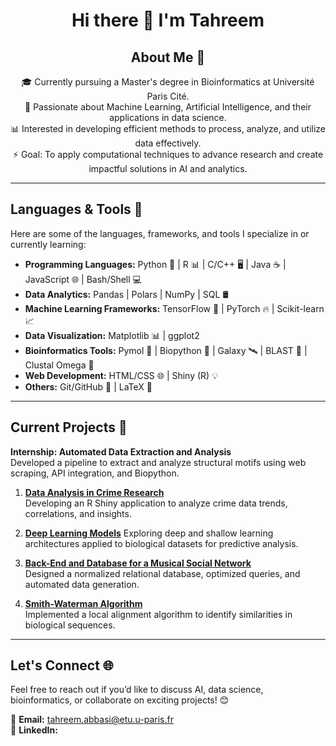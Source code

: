<div align="center">

# Hi there 👋 I'm Tahreem 

## About Me 🌟

🎓 Currently pursuing a Master's degree in Bioinformatics at Université Paris Cité. <br>
🌱 Passionate about Machine Learning, Artificial Intelligence, and their applications in data science. <br>
📊 Interested in developing efficient methods to process, analyze, and utilize data effectively. <br>
⚡ Goal: To apply computational techniques to advance research and create impactful solutions in AI and analytics. <br>

</div>

---

## Languages & Tools 🚀

Here are some of the languages, frameworks, and tools I specialize in or currently learning:

- **Programming Languages:** Python 🐍 | R 📊 | C/C++ 🖥️ | Java ☕ | JavaScript 🌐 | Bash/Shell 💻  
- **Data Analytics:** Pandas | Polars | NumPy | SQL 🛢️
- **Machine Learning Frameworks:** TensorFlow 🧠 | PyTorch 🔥 | Scikit-learn 📈  
- **Data Visualization:** Matplotlib 📊 | ggplot2  
- **Bioinformatics Tools:** Pymol 🔬 | Biopython 🧬 | Galaxy 🛰️ | BLAST 🧪 | Clustal Omega 🔗 
- **Web Development:** HTML/CSS 🌐 | Shiny (R) 💡  
- **Others:** Git/GitHub 🌱 | LaTeX 📝 

---

## Current Projects 🔭

**Internship: Automated Data Extraction and Analysis**  
   Developed a pipeline to extract and analyze structural motifs using web scraping, API integration, and Biopython.
   
1. **[Data Analysis in Crime Research](https://github.com/a-Tahreem/Crime-Data-Insights)**  
   Developing an R Shiny application to analyze crime data trends, correlations, and insights.

2. **[Deep Learning Models](https://github.com/a-Tahreem/Neural-Networks)** 
   Exploring deep and shallow learning architectures applied to biological datasets for predictive analysis.

4. **[Back-End and Database for a Musical Social Network](https://github.com/a-Tahreem/Tune-Pulse)**   
   Designed a normalized relational database, optimized queries, and automated data generation.

5. **[Smith-Waterman Algorithm](https://github.com/a-Tahreem/Smith-Waterman)**   
   Implemented a local alignment algorithm to identify similarities in biological sequences.

---

## Let's Connect 🌐

Feel free to reach out if you’d like to discuss AI, data science, bioinformatics, or collaborate on exciting projects! 😊

📩 **Email:** [tahreem.abbasi@etu.u-paris.fr](mailto:tahreem.abbasi@etu.u-paris.fr)  
💼 **LinkedIn:** 
